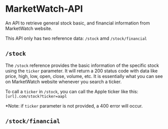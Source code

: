 # MarketWatch-API
An API to retrieve general stock basic, and financial information from MarketWatch website.

This API only has two reference data: `/stock` amd `/stock/financial`

## `/stock`
The `/stock` reference provides the basic information of the specific stock using the `ticker` parameter. It will return a 200 status code with data like price, high, low, open, close, volume, etc. It is essentially what you can see on MarketWatch website whenever you search a ticker.

To call a `ticker` in `/stock`, you can call the Apple ticker like this:
`[url].com/stock?ticker=aapl`

*Note: if `ticker` parameter is not provided, a 400 error will occur.

## `/stock/financial`
